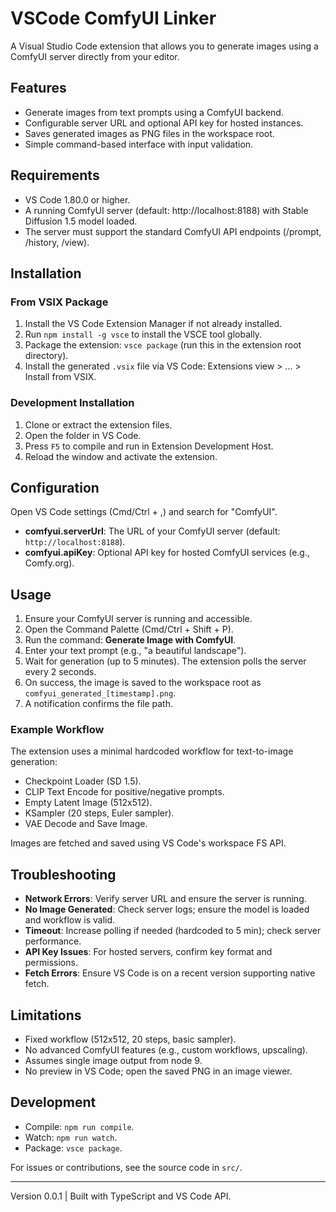 # VSCode ComfyUI Linker

A Visual Studio Code extension that allows you to generate images using a ComfyUI server directly from your editor.

## Features

- Generate images from text prompts using a ComfyUI backend.
- Configurable server URL and optional API key for hosted instances.
- Saves generated images as PNG files in the workspace root.
- Simple command-based interface with input validation.

## Requirements

- VS Code 1.80.0 or higher.
- A running ComfyUI server (default: http://localhost:8188) with Stable Diffusion 1.5 model loaded.
- The server must support the standard ComfyUI API endpoints (/prompt, /history, /view).

## Installation

### From VSIX Package

1. Install the VS Code Extension Manager if not already installed.
2. Run `npm install -g vsce` to install the VSCE tool globally.
3. Package the extension: `vsce package` (run this in the extension root directory).
4. Install the generated `.vsix` file via VS Code: Extensions view > ... > Install from VSIX.

### Development Installation

1. Clone or extract the extension files.
2. Open the folder in VS Code.
3. Press `F5` to compile and run in Extension Development Host.
4. Reload the window and activate the extension.

## Configuration

Open VS Code settings (Cmd/Ctrl + ,) and search for "ComfyUI".

- **comfyui.serverUrl**: The URL of your ComfyUI server (default: `http://localhost:8188`).
- **comfyui.apiKey**: Optional API key for hosted ComfyUI services (e.g., Comfy.org).

## Usage

1. Ensure your ComfyUI server is running and accessible.
2. Open the Command Palette (Cmd/Ctrl + Shift + P).
3. Run the command: **Generate Image with ComfyUI**.
4. Enter your text prompt (e.g., "a beautiful landscape").
5. Wait for generation (up to 5 minutes). The extension polls the server every 2 seconds.
6. On success, the image is saved to the workspace root as `comfyui_generated_[timestamp].png`.
7. A notification confirms the file path.

### Example Workflow

The extension uses a minimal hardcoded workflow for text-to-image generation:
- Checkpoint Loader (SD 1.5).
- CLIP Text Encode for positive/negative prompts.
- Empty Latent Image (512x512).
- KSampler (20 steps, Euler sampler).
- VAE Decode and Save Image.

Images are fetched and saved using VS Code's workspace FS API.

## Troubleshooting

- **Network Errors**: Verify server URL and ensure the server is running.
- **No Image Generated**: Check server logs; ensure the model is loaded and workflow is valid.
- **Timeout**: Increase polling if needed (hardcoded to 5 min); check server performance.
- **API Key Issues**: For hosted servers, confirm key format and permissions.
- **Fetch Errors**: Ensure VS Code is on a recent version supporting native fetch.

## Limitations

- Fixed workflow (512x512, 20 steps, basic sampler).
- No advanced ComfyUI features (e.g., custom workflows, upscaling).
- Assumes single image output from node 9.
- No preview in VS Code; open the saved PNG in an image viewer.

## Development

- Compile: `npm run compile`.
- Watch: `npm run watch`.
- Package: `vsce package`.

For issues or contributions, see the source code in `src/`.

---

Version 0.0.1 | Built with TypeScript and VS Code API.